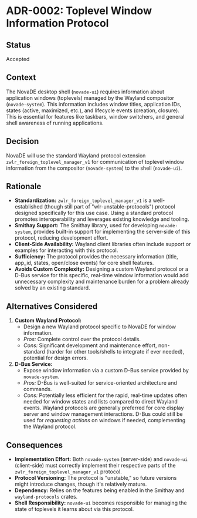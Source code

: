 # ADR-0002: Toplevel Window Information Protocol

## Status
Accepted

## Context
The NovaDE desktop shell (`novade-ui`) requires information about application windows (toplevels) managed by the Wayland compositor (`novade-system`). This information includes window titles, application IDs, states (active, maximized, etc.), and lifecycle events (creation, closure). This is essential for features like taskbars, window switchers, and general shell awareness of running applications.

## Decision
NovaDE will use the standard Wayland protocol extension `zwlr_foreign_toplevel_manager_v1` for communication of toplevel window information from the compositor (`novade-system`) to the shell (`novade-ui`).

## Rationale
*   **Standardization:** `zwlr_foreign_toplevel_manager_v1` is a well-established (though still part of "wlr-unstable-protocols") protocol designed specifically for this use case. Using a standard protocol promotes interoperability and leverages existing knowledge and tooling.
*   **Smithay Support:** The Smithay library, used for developing `novade-system`, provides built-in support for implementing the server-side of this protocol, reducing development effort.
*   **Client-Side Availability:** Wayland client libraries often include support or examples for interacting with this protocol.
*   **Sufficiency:** The protocol provides the necessary information (title, app_id, states, open/close events) for core shell features.
*   **Avoids Custom Complexity:** Designing a custom Wayland protocol or a D-Bus service for this specific, real-time window information would add unnecessary complexity and maintenance burden for a problem already solved by an existing standard.

## Alternatives Considered
1.  **Custom Wayland Protocol:**
    *   Design a new Wayland protocol specific to NovaDE for window information.
    *   *Pros:* Complete control over the protocol details.
    *   *Cons:* Significant development and maintenance effort, non-standard (harder for other tools/shells to integrate if ever needed), potential for design errors.
2.  **D-Bus Service:**
    *   Expose window information via a custom D-Bus service provided by `novade-system`.
    *   *Pros:* D-Bus is well-suited for service-oriented architecture and commands.
    *   *Cons:* Potentially less efficient for the rapid, real-time updates often needed for window states and lists compared to direct Wayland events. Wayland protocols are generally preferred for core display server and window management interactions. D-Bus could still be used for *requesting actions* on windows if needed, complementing the Wayland protocol.

## Consequences
*   **Implementation Effort:** Both `novade-system` (server-side) and `novade-ui` (client-side) must correctly implement their respective parts of the `zwlr_foreign_toplevel_manager_v1` protocol.
*   **Protocol Versioning:** The protocol is "unstable," so future versions might introduce changes, though it's relatively mature.
*   **Dependency:** Relies on the features being enabled in the Smithay and `wayland-protocols` crates.
*   **Shell Responsibility:** `novade-ui` becomes responsible for managing the state of toplevels it learns about via this protocol.
